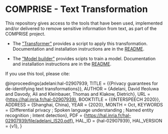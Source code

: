 # COMPRISE - Text Transformation

This repository gives access to the tools that have been used, implemented and/or delivered to remove sensitive information from text, as part of the COMPRISE project.

- The ["Transformer"](./transformer) provides a script to apply this transformation. Documentation and installation instructions are in the [README](./transformer/README.md).

- The ["Model builder"](./model_builder) provides scipts to train a model. Documentation and installation instructions are in the [README](./model_builder/README.md).


If you use this tool, please cite:

@inproceedings{adelani:hal-02907939,
  TITLE = {{Privacy guarantees for de-identifying text transformations}},
  AUTHOR = {Adelani, David Ifeoluwa and Davody, Ali and Kleinbauer, Thomas and Klakow, Dietrich},
  URL = {https://hal.inria.fr/hal-02907939},
  BOOKTITLE = {{INTERSPEECH 2020}},
  ADDRESS = {Shanghai, China},
  YEAR = {2020},
  MONTH = Oct,
  KEYWORDS = {Differential privacy ; Spoken language understanding ; Named entity recognition ; Intent detection},
  PDF = {https://hal.inria.fr/hal-02907939/file/adelani_IS20.pdf},
  HAL_ID = {hal-02907939},
  HAL_VERSION = {v1},
}



